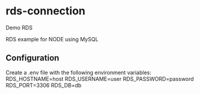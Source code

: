 # rds-connection
Demo RDS

RDS example for NODE using MySQL

## Configuration
Create a .env file with the following environment variables:
RDS_HOSTNAME=host
RDS_USERNAME=user
RDS_PASSWORD=password
RDS_PORT=3306
RDS_DB=db
